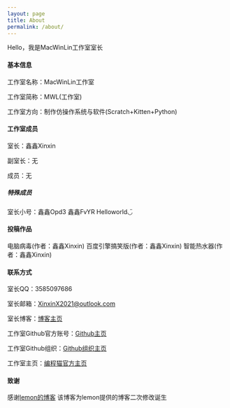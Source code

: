 ```yaml
---
layout: page
title: About
permalink: /about/
---
```


Hello，我是MacWinLin工作室室长

#### 基本信息

工作室名称：MacWinLin工作室

工作室简称：MWL(工作室)

工作室方向：制作仿操作系统与软件(Scratch+Kitten+Python)

#### 工作室成员

室长：鑫鑫Xinxin

副室长：无

成员：无

##### 特殊成员

室长小号：鑫鑫Opd3  鑫鑫FvYR  Helloworld◡̈

#### 投稿作品

电脑病毒(作者：鑫鑫Xinxin)      百度引擎搞笑版(作者：鑫鑫Xinxin)      智能热水器(作者：鑫鑫Xinxin)

#### 联系方式

室长QQ：3585097686

室长邮箱：XinxinX2021@outlook.com

室长博客：[博客主页](https://xinxin2021.github.io)

工作室Github官方账号：[Github主页](https://github.com/macwinlin)

工作室Github组织：[Github组织主页](https://github.com/macwinlin-work-shop)

工作室主页：[编程猫官方主页](https://shequ.codemao.cn/work_shop/7864)

#### 致谢

感谢[lemon的博客](https://lemonchann.github.io) 该博客为lemon提供的博客二次修改诞生

